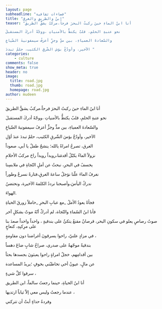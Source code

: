 ```yaml
---
layout: page
subheadline: "فضاءات ثقافية"
title: "ابنُ والطريقِ والغرق"
teaser: "أنا ابنُ الماءِ حينَ ركبتُ البحرَ فرحاً،مركبٌ يشقُّ الطريقَ

نحو عتبةِ الحلمِ، قلبٌ يكتظُّ بالأمنياتِ ،ووجّهٌ أدركَ المستقبلَ

والسّعادةَ العمياءِ، بين مدٍّ وجزٍّ أعزفُ سيمفونيةَ الضّياعِ

الآخير، وأودّعُ بؤسَ الشّرقِ الكئيب، حلمٌ تبددَ "
categories:
    - culture
comments: false
show_meta: true
header: no
image:
  title: road.jpg
  thumb: road.jpg
  homepage: road.jpg
author: mudeen
---
```





أنا ابنُ الماءِ حينَ ركبتُ البحرَ فرحاً،مركبٌ يشقُّ الطريقَ

نحو عتبةِ الحلمِ، قلبٌ يكتظُّ بالأمنياتِ ،ووجّهٌ أدركَ المستقبلَ

والسّعادةَ العمياءِ، بين مدٍّ وجزٍّ أعزفُ سيمفونيةَ الضّياعِ

الآخير، وأودّعُ بؤسَ الشّرقِ الكئيب، حلمٌ تبددَ عندَ أوّلِ

الغرق، تصرخُ امراةٌ يالله؛ ينشجُ طفلٌ يا أبي، صعوداً

نزولاً الماءُ يكبّلُ أقدمَنا،رويداً رويداً راحَ مركبُ الأحلامِ

يخسفُ في البحرِ، نبحثُ عن أملٍ النّجاةِ في ملابسِنا

نغرفُ الماءَ علّنا نؤجلُ ساعةَ الغرقِ،فتارةً نسرعُ وطوراً

ندركُ اليأسَ،وأصبحنا نرددُ الكلمةَ الآخيرة، ونحتضنُ

الهواءَ.

فجأةً يعودُ الأملُ \_مع عبابِ البحرِ \_حاملاً زورقَ الحياةِ

فأنا ابنُ السّماءِ والنّجاة، لم أدركْ أنّهُ موتٌ بشكلٍ آخر

صوتُ رصاصٍ يعلو في سكونِ البحر، قرصانٌ مقنعٌ يتكئُ على بندقيةٍ ، واحداً
واحداً صعدَ بنا على مرِكبِهِ، كنعاجٍ

في مزادٍ علنيّ، راحوا يسرقونَ أغراضنا دون مقاومةٍ ،

بندقيةٌ موجّهةٌ على صدري، صراخُ شابٍ ضاعَ دهساً

بين أقدامِهم، خجلٌ امراةٍ راحوا يعبثونَ بجسدها بحثاً

عن مالٍ، عيونُ أخي تخاطبُني بخوفٍ ؛يريدُ المساعدة

سرقوا كلَّ شيءٍ ،

أنا ابنُ الحياةِ، حينما رجعتُ سالماً، ابن الطريق

عندما رجعتُ وليس معي إلاّ ثياباً ارتديها ،

وفردةُ حذاءٍ أبتْ أن تتركني
